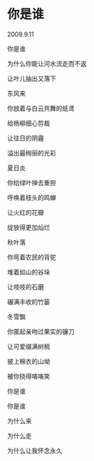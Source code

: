 # 你是谁

2009.9.11



你是谁

为什么你能让河水流走而不返

让叶儿抽出又落下



东风来

你放着与白云共舞的纸鸢

给杨柳细心剪裁

让往日的阴霾

溢出最绚丽的光彩



夏日炎

你给绿叶掸去重担

呼唤着枝头的鸣蝉

让火红的花瓣

绽放得更加灿烂



秋叶落

你弯着农民的背驼

堆着如山的谷垛

让吱吱的石磨

碾满丰收的竹篓



冬雪飘

你匿起亲吻过果实的镰刀

让可爱缀满树梢

披上棉衣的山坳

被你挠得咯咯笑



你是谁

你是谁

为什么来

为什么走

为什么让我怀念永久

